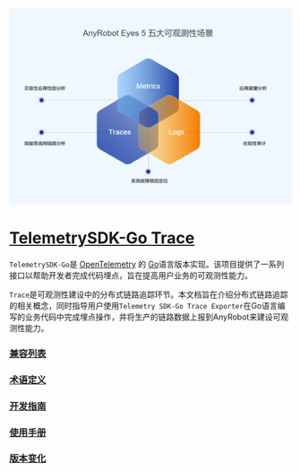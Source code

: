 ![LOGO](./images/TelemetrySDK.png)

# [TelemetrySDK-Go Trace](https://devops.aishu.cn/AISHUDevOps/AnyRobot/_git/Eyes_Docs?path=/可观测性开发者指南/TelemetrySDK开发者指南/Trace/README.md&version=GBdevelop&_a=preview)

`TelemetrySDK-Go`是 [OpenTelemetry](https://opentelemetry.io/) 的 [Go](https://golang.org/)语言版本实现。该项目提供了一系列接口以帮助开发者完成代码埋点，旨在提高用户业务的可观测性能力。

`Trace`是可观测性建设中的分布式链路追踪环节。本文档旨在介绍分布式链路追踪的相关概念，同时指导用户使用`Telemetry SDK-Go Trace Exporter`在Go语言编写的业务代码中完成埋点操作，并将生产的链路数据上报到AnyRobot来建设可观测性能力。

### [兼容列表](./docs/compatibility.md)

### [术语定义](./docs/glossary.md)

### [开发指南](./docs/dev_guide.md)

### [使用手册](./docs/manual.md)

### [版本变化](./docs/changelog.md)
